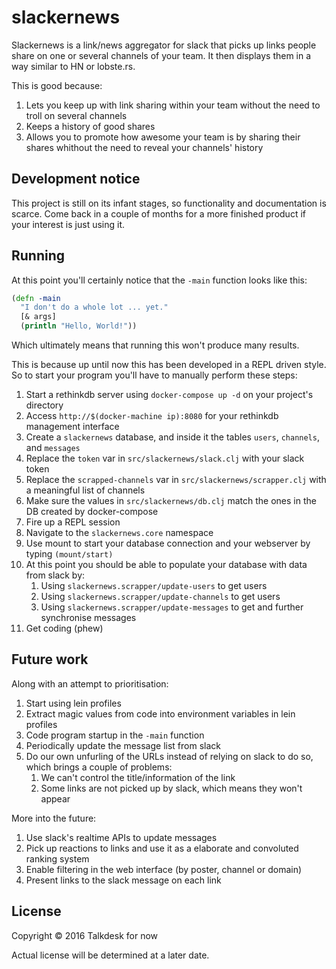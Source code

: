 # slackernews

Slackernews is a link/news aggregator for slack that picks up links people share on one or several channels of your team. It then displays them in a way similar to HN or lobste.rs.

This is good because:

1. Lets you keep up with link sharing within your team without the need to troll on several channels
1. Keeps a history of good shares
1. Allows you to promote how awesome your team is by sharing their shares whithout the need to reveal your channels' history

## Development notice

This project is still on its infant stages, so functionality and documentation is scarce. Come back in a couple of months for a more finished product if your interest is just using it.

## Running

At this point you'll certainly notice that the `-main` function looks like this:

```clojure
(defn -main
  "I don't do a whole lot ... yet."
  [& args]
  (println "Hello, World!"))
```

Which ultimately means that running this won't produce many results.

This is because up until now this has been developed in a REPL driven style. So to start your program you'll have to manually perform these steps:

1. Start a rethinkdb server using `docker-compose up -d` on your project's directory
1. Access `http://$(docker-machine ip):8080` for your rethinkdb management interface
1. Create a `slackernews` database, and inside it the tables `users`, `channels`, and `messages`
1. Replace the `token` var in `src/slackernews/slack.clj` with your slack token
1. Replace the `scrapped-channels` var in `src/slackernews/scrapper.clj` with a meaningful list of channels
1. Make sure the values in `src/slackernews/db.clj` match the ones in the DB created by docker-compose
1. Fire up a REPL session
1. Navigate to the `slackernews.core` namespace
1. Use mount to start your database connection and your webserver by typing `(mount/start)`
1. At this point you should be able to populate your database with data from slack by:
    1. Using `slackernews.scrapper/update-users` to get users
    1. Using `slackernews.scrapper/update-channels` to get users
    1. Using `slackernews.scrapper/update-messages` to get and further synchronise messages
1. Get coding (phew)

## Future work

Along with an attempt to prioritisation:

1. Start using lein profiles
1. Extract magic values from code into environment variables in lein profiles
1. Code program startup in the `-main` function
1. Periodically update the message list from slack
1. Do our own unfurling of the URLs instead of relying on slack to do so, which brings a couple of problems:
    1. We can't control the title/information of the link
    1. Some links are not picked up by slack, which means they won't appear

More into the future:

1. Use slack's realtime APIs to update messages
1. Pick up reactions to links and use it as a elaborate and convoluted ranking system
1. Enable filtering in the web interface (by poster, channel or domain)
1. Present links to the slack message on each link

## License

Copyright © 2016 Talkdesk for now

Actual license will be determined at a later date.
